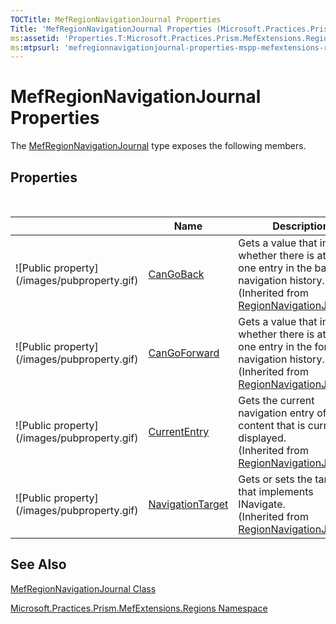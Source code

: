 ```yaml
---
TOCTitle: MefRegionNavigationJournal Properties
Title: 'MefRegionNavigationJournal Properties (Microsoft.Practices.Prism.MefExtensions.Regions)'
ms:assetid: 'Properties.T:Microsoft.Practices.Prism.MefExtensions.Regions.MefRegionNavigationJournal'
ms:mtpsurl: 'mefregionnavigationjournal-properties-mspp-mefextensions-regions.md'
---
```


# MefRegionNavigationJournal Properties

The [MefRegionNavigationJournal](mefregionnavigationjournal-class-mspp-mefextensions-regions) type exposes the following members.

## Properties
 
<table>

<thead>
<tr class="header">
<th> </th>
<th>Name</th>
<th>Description</th>
</tr>
</thead>
<tbody>
<tr class="odd">
<td>![Public property](/images/pubproperty.gif)</td>
<td><a href="https://msdn.microsoft.com/library/microsoft.practices.prism.regions.regionnavigationjournal.cangoback">CanGoBack</a></td>
<td><div class="summary">
Gets a value that indicates whether there is at least one entry in the back navigation history.
</div>
(Inherited from <a href="https://msdn.microsoft.com/library/microsoft.practices.prism.regions.regionnavigationjournal">RegionNavigationJournal</a>.)</td>
</tr>
<tr class="even">
<td>![Public property](/images/pubproperty.gif)</td>
<td><a href="https://msdn.microsoft.com/library/microsoft.practices.prism.regions.regionnavigationjournal.cangoforward">CanGoForward</a></td>
<td><div class="summary">
Gets a value that indicates whether there is at least one entry in the forward navigation history.
</div>
(Inherited from <a href="https://msdn.microsoft.com/library/microsoft.practices.prism.regions.regionnavigationjournal">RegionNavigationJournal</a>.)</td>
</tr>
<tr class="odd">
<td>![Public property](/images/pubproperty.gif)</td>
<td><a href="https://msdn.microsoft.com/library/microsoft.practices.prism.regions.regionnavigationjournal.currententry">CurrentEntry</a></td>
<td><div class="summary">
Gets the current navigation entry of the content that is currently displayed.
</div>
(Inherited from <a href="https://msdn.microsoft.com/library/microsoft.practices.prism.regions.regionnavigationjournal">RegionNavigationJournal</a>.)</td>
</tr>
<tr class="even">
<td>![Public property](/images/pubproperty.gif)</td>
<td><a href="https://msdn.microsoft.com/library/microsoft.practices.prism.regions.regionnavigationjournal.navigationtarget">NavigationTarget</a></td>
<td><div class="summary">
Gets or sets the target that implements INavigate.
</div>
(Inherited from <a href="https://msdn.microsoft.com/library/microsoft.practices.prism.regions.regionnavigationjournal">RegionNavigationJournal</a>.)</td>
</tr>
</tbody>
</table>

## See Also

[MefRegionNavigationJournal Class](mefregionnavigationjournal-class-mspp-mefextensions-regions)

[Microsoft.Practices.Prism.MefExtensions.Regions Namespace](mspp-mefextensions-regions-namespace)
